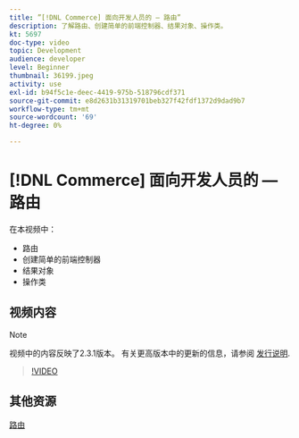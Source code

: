 ```yaml
---
title: ”[!DNL Commerce] 面向开发人员的 — 路由”
description: 了解路由、创建简单的前端控制器、结果对象、操作类。
kt: 5697
doc-type: video
topic: Development
audience: developer
level: Beginner
thumbnail: 36199.jpeg
activity: use
exl-id: b94f5c1e-deec-4419-975b-518796cdf371
source-git-commit: e8d2631b31319701beb327f42fdf1372d9dad9b7
workflow-type: tm+mt
source-wordcount: '69'
ht-degree: 0%

---
```


# [!DNL Commerce] 面向开发人员的 — 路由

在本视频中：

- 路由
- 创建简单的前端控制器
- 结果对象
- 操作类

## 视频内容

>[!NOTE]
>
>视频中的内容反映了2.3.1版本。 有关更高版本中的更新的信息，请参阅 [发行说明](https://experienceleague.adobe.com/docs/commerce-operations/release/notes/overview.html).

>[!VIDEO](https://video.tv.adobe.com/v/36199?quality=12&learn=on)

## 其他资源

[路由](https://developer.adobe.com/commerce/php/development/components/routing/)
